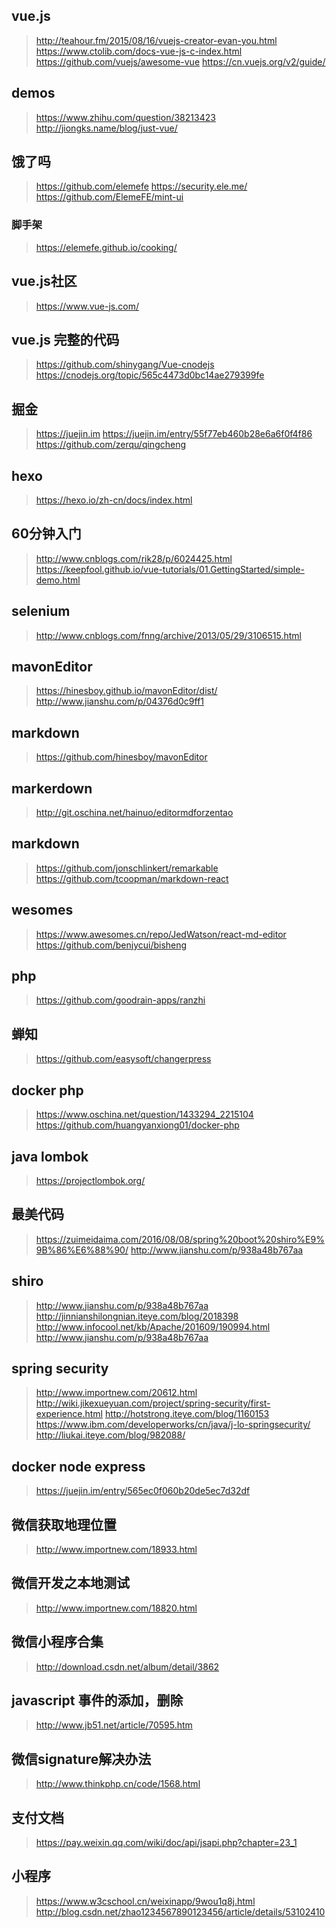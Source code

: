 ## vue.js
> http://teahour.fm/2015/08/16/vuejs-creator-evan-you.html
> https://www.ctolib.com/docs-vue-js-c-index.html
> https://github.com/vuejs/awesome-vue
> https://cn.vuejs.org/v2/guide/
## demos
> https://www.zhihu.com/question/38213423
> http://jiongks.name/blog/just-vue/
## 饿了吗
> https://github.com/elemefe
> https://security.ele.me/
> https://github.com/ElemeFE/mint-ui
### 脚手架
> https://elemefe.github.io/cooking/
## vue.js社区
> https://www.vue-js.com/
## vue.js 完整的代码
> https://github.com/shinygang/Vue-cnodejs
> https://cnodejs.org/topic/565c4473d0bc14ae279399fe
## 掘金
> https://juejin.im
> https://juejin.im/entry/55f77eb460b28e6a6f0f4f86
> https://github.com/zerqu/qingcheng
## hexo
> https://hexo.io/zh-cn/docs/index.html
## 60分钟入门
> http://www.cnblogs.com/rik28/p/6024425.html
> https://keepfool.github.io/vue-tutorials/01.GettingStarted/simple-demo.html
## selenium
> http://www.cnblogs.com/fnng/archive/2013/05/29/3106515.html
## mavonEditor
> https://hinesboy.github.io/mavonEditor/dist/
> http://www.jianshu.com/p/04376d0c9ff1
## markdown
> https://github.com/hinesboy/mavonEditor
## markerdown
> http://git.oschina.net/hainuo/editormdforzentao
## markdown
> https://github.com/jonschlinkert/remarkable
> https://github.com/tcoopman/markdown-react
## wesomes
> https://www.awesomes.cn/repo/JedWatson/react-md-editor
> https://github.com/benjycui/bisheng
## php
> https://github.com/goodrain-apps/ranzhi
## 蝉知
> https://github.com/easysoft/changerpress
## docker php
> https://www.oschina.net/question/1433294_2215104
> https://github.com/huangyanxiong01/docker-php
## java lombok
> https://projectlombok.org/
## 最美代码
> https://zuimeidaima.com/2016/08/08/spring%20boot%20shiro%E9%9B%86%E6%88%90/
> http://www.jianshu.com/p/938a48b767aa
## shiro
> http://www.jianshu.com/p/938a48b767aa
> http://jinnianshilongnian.iteye.com/blog/2018398
> http://www.infocool.net/kb/Apache/201609/190994.html
> http://www.jianshu.com/p/938a48b767aa
## spring security
> http://www.importnew.com/20612.html
> http://wiki.jikexueyuan.com/project/spring-security/first-experience.html
> http://hotstrong.iteye.com/blog/1160153
> https://www.ibm.com/developerworks/cn/java/j-lo-springsecurity/
> http://liukai.iteye.com/blog/982088/
## docker node express
> https://juejin.im/entry/565ec0f060b20de5ec7d32df
## 微信获取地理位置
> http://www.importnew.com/18933.html
## 微信开发之本地测试
> http://www.importnew.com/18820.html
## 微信小程序合集
> http://download.csdn.net/album/detail/3862
## javascript 事件的添加，删除
> http://www.jb51.net/article/70595.htm
## 微信signature解决办法
> http://www.thinkphp.cn/code/1568.html
## 支付文档
> https://pay.weixin.qq.com/wiki/doc/api/jsapi.php?chapter=23_1
## 小程序
> https://www.w3cschool.cn/weixinapp/9wou1q8j.html
> http://blog.csdn.net/zhao1234567890123456/article/details/53102410

